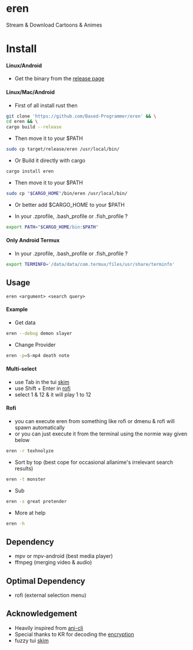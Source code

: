 # eren

Stream & Download Cartoons & Animes

# Install

#### Linux/Android

- Get the binary from the [release page](https://github.com/Based-Programmer/eren/releases)

#### Linux/Mac/Android

- First of all install rust then

````sh
git clone 'https://github.com/Based-Programmer/eren' && \
cd eren && \
cargo build --release
````

- Then move it to your $PATH

````sh
sudo cp target/release/eren /usr/local/bin/
````

- Or Build it directly with cargo

````sh
cargo install eren
````

- Then move it to your $PATH

````sh
sudo cp "$CARGO_HOME"/bin/eren /usr/local/bin/
````

- Or better add $CARGO_HOME to your $PATH

- In your .zprofile, .bash_profile or .fish_profile ?

````sh
export PATH="$CARGO_HOME/bin:$PATH"
````

#### Only Android Termux

- In your .zprofile, .bash_profile or .fish_profile ?

````sh
export TERMINFO='/data/data/com.termux/files/usr/share/terminfo'
````

## Usage

````
eren <argument> <search query>
````

#### Example

- Get data

````sh
eren --debug demon slayer
 ````

- Change Provider

````sh
eren -p=S-mp4 death note
````

####  Multi-select

- use Tab in the tui [skim](https://github.com/lotabout/skim)
- use Shift + Enter in [rofi](https://github.com/davatorium/rofi) 
- select 1 & 12 & it will play 1 to 12

#### Rofi

 - you can execute eren from something like rofi or dmenu & rofi will spawn automatically
 - or you can just execute it from the terminal using the normie way given below
    
 ````sh
eren -r texhnolyze
````

- Sort by top (best cope for occasional allanime's irrelevant search results) 

````sh
eren -t monster
````
  
- Sub
  
````sh
eren -s great pretender
````

- More at help

````sh
eren -h
````

## Dependency

- mpv or mpv-android (best media player)
- ffmpeg (merging video & audio)

## Optimal Dependency

- rofi (external selection menu)

## Acknowledgement

- Heavily inspired from [ani-cli](https://github.com/pystardust/ani-cli)
- Special thanks to KR for decoding the [encryption](https://github.com/justfoolingaround/animdl/commit/c4e6a86)
- fuzzy tui [skim](https://github.com/lotabout/skim)

